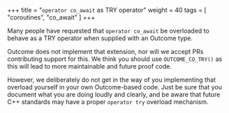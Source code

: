 +++
title = "`operator co_await` as TRY operator"
weight = 40
tags = [ "coroutines", "co_await" ]
+++

Many people have requested that `operator co_await` be overloaded to
behave as a TRY operator when supplied with an Outcome type.

Outcome does not implement that extension, nor will we accept PRs
contributing support for this. We think you should use `OUTCOME_CO_TRY()`
as this will lead to more maintainable and future proof code.

However, we deliberately do not get in the way of you implementing
that overload yourself in your own Outcome-based code. Just be sure
that you document what you are doing loudly and clearly, and be
aware that future C++ standards may have a proper `operator try`
overload mechanism.
